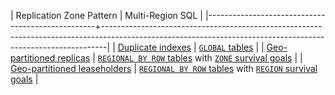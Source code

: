 | Replication Zone Pattern                         | Multi-Region SQL                                                                                                                                            |
|--------------------------------------------------+-------------------------------------------------------------------------------------------------------------------------------------------------------------|
| [Duplicate indexes](topology-duplicate-indexes.html)                  | [`GLOBAL` tables](global-tables.html)                                                                                                                       |
| [Geo-partitioned replicas](topology-geo-partitioned-replicas.html)        | [`REGIONAL BY ROW` tables](regional-tables.html#regional-by-row-tables) with [`ZONE` survival goals](multiregion-overview.html#surviving-zone-failures)     |
| [Geo-partitioned leaseholders](topology-geo-partitioned-leaseholders.html) | [`REGIONAL BY ROW` tables](regional-tables.html#regional-by-row-tables) with [`REGION` survival goals](multiregion-overview.html#surviving-region-failures) |
